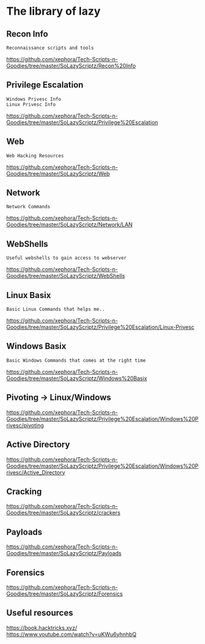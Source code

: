 # The library of lazy

## Recon Info
```
Reconnaissance scripts and tools
```
https://github.com/xephora/Tech-Scripts-n-Goodies/tree/master/SoLazyScriptz/Recon%20Info

## Privilege Escalation
```
Windows Privesc Info
Linux Privesc Info
```
https://github.com/xephora/Tech-Scripts-n-Goodies/tree/master/SoLazyScriptz/Privilege%20Escalation

## Web
```
Web Hacking Resources
```
https://github.com/xephora/Tech-Scripts-n-Goodies/tree/master/SoLazyScriptz/Web

## Network
```
Network Commands
```
https://github.com/xephora/Tech-Scripts-n-Goodies/tree/master/SoLazyScriptz/Network/LAN

## WebShells
```
Useful webshells to gain access to webserver
```
https://github.com/xephora/Tech-Scripts-n-Goodies/tree/master/SoLazyScriptz/WebShells

## Linux Basix
```
Basic Linux Commands that helps me..
```
https://github.com/xephora/Tech-Scripts-n-Goodies/tree/master/SoLazyScriptz/Privilege%20Escalation/Linux-Privesc

## Windows Basix
```
Basic Windows Commands that comes at the right time
```
https://github.com/xephora/Tech-Scripts-n-Goodies/tree/master/SoLazyScriptz/Windows%20Basix

## Pivoting -> Linux/Windows
https://github.com/xephora/Tech-Scripts-n-Goodies/tree/master/SoLazyScriptz/Privilege%20Escalation/Windows%20Privesc/pivoting

## Active Directory
https://github.com/xephora/Tech-Scripts-n-Goodies/tree/master/SoLazyScriptz/Privilege%20Escalation/Windows%20Privesc/Active_Directory

## Cracking
https://github.com/xephora/Tech-Scripts-n-Goodies/tree/master/SoLazyScriptz/crackers

## Payloads
https://github.com/xephora/Tech-Scripts-n-Goodies/tree/master/SoLazyScriptz/Payloads

## Forensics
https://github.com/xephora/Tech-Scripts-n-Goodies/tree/master/SoLazyScriptz/Forensics

## Useful resources   
https://book.hacktricks.xyz/  
https://www.youtube.com/watch?v=uKWu6yhnhbQ  
